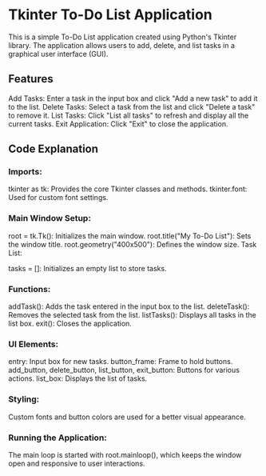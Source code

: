 # Tkinter To-Do List Application
This is a simple To-Do List application created using Python's Tkinter library. The application allows users to add, delete, and list tasks in a graphical user interface (GUI).
## Features
Add Tasks: Enter a task in the input box and click "Add a new task" to add it to the list.
Delete Tasks: Select a task from the list and click "Delete a task" to remove it.
List Tasks: Click "List all tasks" to refresh and display all the current tasks.
Exit Application: Click "Exit" to close the application.

## Code Explanation
### Imports:

tkinter as tk: Provides the core Tkinter classes and methods.
tkinter.font: Used for custom font settings.
### Main Window Setup:

root = tk.Tk(): Initializes the main window.
root.title("My To-Do List"): Sets the window title.
root.geometry("400x500"): Defines the window size.
Task List:

tasks = []: Initializes an empty list to store tasks.
### Functions:

addTask(): Adds the task entered in the input box to the list.
deleteTask(): Removes the selected task from the list.
listTasks(): Displays all tasks in the list box.
exit(): Closes the application.
### UI Elements:

entry: Input box for new tasks.
button_frame: Frame to hold buttons.
add_button, delete_button, list_button, exit_button: Buttons for various actions.
list_box: Displays the list of tasks.
### Styling:

Custom fonts and button colors are used for a better visual appearance.
### Running the Application:

The main loop is started with root.mainloop(), which keeps the window open and responsive to user interactions.
